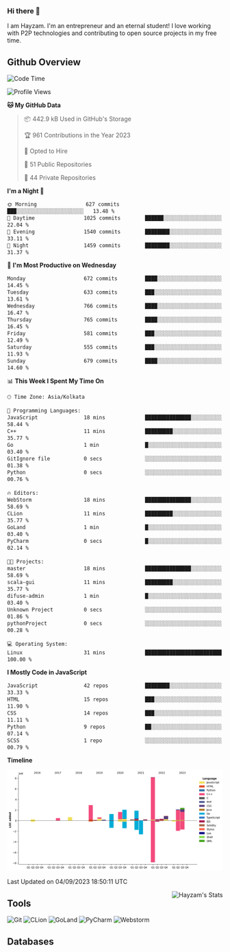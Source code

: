 ### Hi there 👋

 I am Hayzam. I'm an entrepreneur and an eternal student! I love working with P2P technologies and contributing to open source projects in my free time.
 
## Github Overview


<!--START_SECTION:waka-->
![Code Time](http://img.shields.io/badge/Code%20Time-31%20mins-blue)

![Profile Views](http://img.shields.io/badge/Profile%20Views-0-blue)

**🐱 My GitHub Data** 

> 📦 442.9 kB Used in GitHub's Storage 
 > 
> 🏆 961 Contributions in the Year 2023
 > 
> 💼 Opted to Hire
 > 
> 📜 51 Public Repositories 
 > 
> 🔑 44 Private Repositories 
 > 
**I'm a Night 🦉** 

```text
🌞 Morning                627 commits         ███░░░░░░░░░░░░░░░░░░░░░░   13.48 % 
🌆 Daytime                1025 commits        ██████░░░░░░░░░░░░░░░░░░░   22.04 % 
🌃 Evening                1540 commits        ████████░░░░░░░░░░░░░░░░░   33.11 % 
🌙 Night                  1459 commits        ████████░░░░░░░░░░░░░░░░░   31.37 % 
```
📅 **I'm Most Productive on Wednesday** 

```text
Monday                   672 commits         ████░░░░░░░░░░░░░░░░░░░░░   14.45 % 
Tuesday                  633 commits         ███░░░░░░░░░░░░░░░░░░░░░░   13.61 % 
Wednesday                766 commits         ████░░░░░░░░░░░░░░░░░░░░░   16.47 % 
Thursday                 765 commits         ████░░░░░░░░░░░░░░░░░░░░░   16.45 % 
Friday                   581 commits         ███░░░░░░░░░░░░░░░░░░░░░░   12.49 % 
Saturday                 555 commits         ███░░░░░░░░░░░░░░░░░░░░░░   11.93 % 
Sunday                   679 commits         ████░░░░░░░░░░░░░░░░░░░░░   14.60 % 
```


📊 **This Week I Spent My Time On** 

```text
🕑︎ Time Zone: Asia/Kolkata

💬 Programming Languages: 
JavaScript               18 mins             ███████████████░░░░░░░░░░   58.44 % 
C++                      11 mins             █████████░░░░░░░░░░░░░░░░   35.77 % 
Go                       1 min               █░░░░░░░░░░░░░░░░░░░░░░░░   03.40 % 
GitIgnore file           0 secs              ░░░░░░░░░░░░░░░░░░░░░░░░░   01.38 % 
Python                   0 secs              ░░░░░░░░░░░░░░░░░░░░░░░░░   00.76 % 

🔥 Editors: 
WebStorm                 18 mins             ███████████████░░░░░░░░░░   58.69 % 
CLion                    11 mins             █████████░░░░░░░░░░░░░░░░   35.77 % 
GoLand                   1 min               █░░░░░░░░░░░░░░░░░░░░░░░░   03.40 % 
PyCharm                  0 secs              █░░░░░░░░░░░░░░░░░░░░░░░░   02.14 % 

🐱‍💻 Projects: 
master                   18 mins             ███████████████░░░░░░░░░░   58.69 % 
scala-gui                11 mins             █████████░░░░░░░░░░░░░░░░   35.77 % 
difuse-admin             1 min               █░░░░░░░░░░░░░░░░░░░░░░░░   03.40 % 
Unknown Project          0 secs              ░░░░░░░░░░░░░░░░░░░░░░░░░   01.86 % 
pythonProject            0 secs              ░░░░░░░░░░░░░░░░░░░░░░░░░   00.28 % 

💻 Operating System: 
Linux                    31 mins             █████████████████████████   100.00 % 
```

**I Mostly Code in JavaScript** 

```text
JavaScript               42 repos            ████████░░░░░░░░░░░░░░░░░   33.33 % 
HTML                     15 repos            ███░░░░░░░░░░░░░░░░░░░░░░   11.90 % 
CSS                      14 repos            ███░░░░░░░░░░░░░░░░░░░░░░   11.11 % 
Python                   9 repos             ██░░░░░░░░░░░░░░░░░░░░░░░   07.14 % 
SCSS                     1 repo              ░░░░░░░░░░░░░░░░░░░░░░░░░   00.79 % 
```



**Timeline**

![Lines of Code chart](https://raw.githubusercontent.com/hayzamjs/hayzamjs/main/assets/bar_graph.png)


 Last Updated on 04/09/2023 18:50:11 UTC
<!--END_SECTION:waka-->
<img align="right" alt="Hayzam's Stats" src="https://github-readme-stats.vercel.app/api?username=hayzamjs&show_icons=true" />


## Tools

![Git](https://img.shields.io/badge/-Git-000000?style=flat&logo=git)
![CLion](https://img.shields.io/badge/-CLion-000000?style=flat&logo=CLion)
![GoLand](https://img.shields.io/badge/-GoLand-000000?style=flat&logo=Goland)
![PyCharm](https://img.shields.io/badge/-PyCharm-000000?style=flat&logo=PyCharm)
![Webstorm](https://img.shields.io/badge/-WebStorm-000000?style=flat&logo=WebStorm)

## Databases

<br><br>

